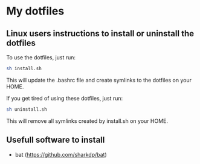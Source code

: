# My dotfiles

## Linux users instructions to install or uninstall the dotfiles

To use the dotfiles, just run:

```bash
sh install.sh
```
This will update the .bashrc file and create symlinks to the dotfiles on your HOME.

If you get tired of using these dotfiles, just run:

```bash
sh uninstall.sh
```

This will remove all symlinks created by install.sh on your HOME.

## Usefull software to install

- bat (https://github.com/sharkdp/bat)
